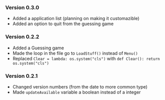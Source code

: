 ### Version 0.3.0
- Added a application list (planning on making it customazible)
- Added an option to quit from the guessing game

### Version 0.2.2
- Added a Guessing game
- Made the loop in the file go to `LoadStuff()` instead of `Menu()`
- Replaced `Clear = lambda: os.system("cls")` with `def Clear(): return os.system("cls")`

### Version 0.2.1
- Changed version numbers (from the date to more common type)
- Made `updateAvailable` variable a boolean instead of a integer
